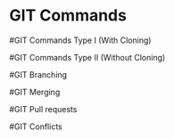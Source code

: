 # GIT Commands 

#GIT Commands Type I (With Cloning)

#GIT Commands Type II (Without Cloning)

#GIT Branching

#GIT Merging

#GIT Pull requests

#GIT Conflicts
